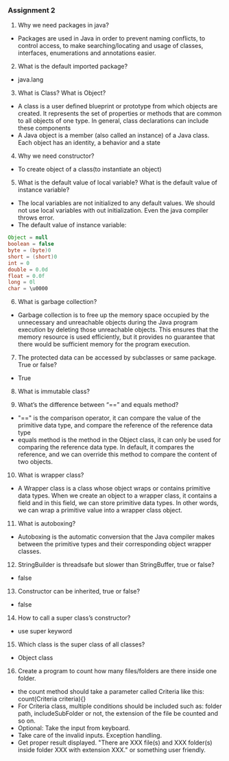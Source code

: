 ### Assignment 2

1. Why we need packages in java?
- Packages are used in Java in order to prevent naming conflicts, to control access, to make searching/locating and usage of classes, interfaces, enumerations and annotations easier.
2. What is the default imported package?
- java.lang
3. What is Class? What is Object?
- A class is a user defined blueprint or prototype from which objects are created.  It represents the set of properties or methods that are common to all objects of one type. In general, class declarations can include these components
- A Java object is a member (also called an instance) of a Java class. Each object has an identity, a behavior and a state
4. Why we need constructor?
- To create object of a class(to instantiate an object)
5. What is the default value of local variable? What is the default value of instance variable?
- The local variables are not initialized to any default values. We should
  not use local variables with out initialization. Even the java compiler
  throws error.
- The default value of instance variable: 
```java
Object = null
boolean = false
byte = (byte)0
short = (short)0
int = 0
double = 0.0d
float = 0.0f
long = 0l
char = \u0000
```
6. What is garbage collection?
- Garbage collection is to free up the memory space occupied by the unnecessary and unreachable objects during the Java program execution by deleting those unreachable objects.
  This ensures that the memory resource is used efficiently, but it provides no guarantee that there would be sufficient memory for the program execution.
7. The protected data can be accessed by subclasses or same package. True or false?
- True
8. What is immutable class?

9. What’s the difference between “==” and equals method?
- "==" is the comparison operator, it can compare the value of the primitive data type, and compare the reference of the reference data type
- equals method is the method in the Object class, it can only be used for comparing the reference data type. In default, it compares the reference, and we can override this method to compare the content of two objects. 
10. What is wrapper class?
- A Wrapper class is a class whose object wraps or contains primitive data types. When we create an object to a wrapper class, it contains a field and in this field, we can store primitive data types. In other words, we can wrap a primitive value into a wrapper class object.
11. What is autoboxing?
- Autoboxing is the automatic conversion that the Java compiler makes between the primitive types and their corresponding object wrapper classes.
12. StringBuilder is threadsafe but slower than StringBuffer, true or false?
- false
13. Constructor can be inherited, true or false?
- false
14. How to call a super class’s constructor?
- use super keyword
15. Which class is the super class of all classes?
- Object class
16. Create a program to count how many files/folders are there inside one folder.
- the count method should take a parameter called Criteria like this: count(Criteria criteria){}
- For Criteria class, multiple conditions should be included such as: folder path, includeSubFolder or not, the extension of the file be counted and so on.
- Optional: Take the input from keyboard.
- Take care of the invalid inputs. Exception handling.
- Get proper result displayed. "There are XXX file(s) and XXX folder(s) inside folder XXX with extension XXX." or something user friendly.


